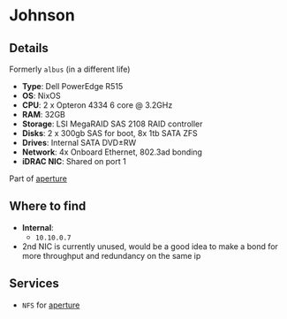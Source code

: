 # Johnson

## Details
Formerly `albus` (in a different life)

- **Type**: Dell PowerEdge R515
- **OS**: NixOS
- **CPU**: 2 x Opteron 4334 6 core @ 3.2GHz
- **RAM**: 32GB
- **Storage**: LSI MegaRAID SAS 2108 RAID controller
- **Disks**: 2 x 300gb SAS for boot, 8x 1tb SATA ZFS
- **Drives**: Internal SATA DVD±RW
- **Network**: 4x Onboard Ethernet, 802.3ad bonding
- **iDRAC NIC**: Shared on port 1

Part of [aperture](../../aperture/index.md)

## Where to find
- **Internal**:
	- `10.10.0.7`
- 2nd NIC is currently unused, would be a good idea to make a bond for more throughput and redundancy on the same ip
## Services
- `NFS` for [aperture](../../aperture/index.md)